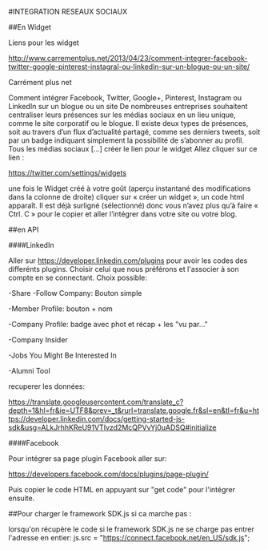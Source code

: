 #INTEGRATION RESEAUX SOCIAUX

##En Widget

Liens pour les widget

http://www.carrementplus.net/2013/04/23/comment-integrer-facebook-twitter-google-pinterest-instagral-ou-linkedin-sur-un-blogue-ou-un-site/

Carrément plus net

Comment intégrer Facebook, Twitter, Google+, Pinterest, Instagram ou LinkedIn sur un blogue ou un site
De nombreuses entreprises souhaitent centraliser leurs présences sur les médias sociaux en un lieu unique, comme le site corporatif ou le blogue. Il existe deux types de présences, soit au travers d’un flux d’actualité partagé, comme ses derniers tweets, soit par un badge indiquant simplement la possibilité de s’abonner au profil. Tous les médias sociaux […]
créer le lien pour le widget Allez cliquer sur ce lien : 

https://twitter.com/settings/widgets

une fois le Widget créé à votre goût (aperçu instantané des modifications dans la colonne de droite) cliquer sur « créer un widget », un code html apparaît. Il est déjà surligné (sélectionné) donc vous n’avez plus qu’à faire « Ctrl. C »  pour le copier et aller l’intégrer dans votre site ou votre blog.


##en API

####LinkedIn

Aller sur https://developer.linkedin.com/plugins pour avoir les codes des differénts plugins. Choisir celui que nous préférons et l'associer à son compte en se connectant.
Choix possible:

-Share
-Follow Company: Bouton simple

-Member Profile: bouton + nom

-Company Profile: badge avec phot et récap + les "vu par..."

-Company Insider

-Jobs You Might Be Interested In

-Alumni Tool

recuperer les données:

https://translate.googleusercontent.com/translate_c?depth=1&hl=fr&ie=UTF8&prev=_t&rurl=translate.google.fr&sl=en&tl=fr&u=https://developer.linkedin.com/docs/getting-started-js-sdk&usg=ALkJrhhKReU91VTIvzd2McQPVvYj0uADSQ#initialize

####Facebook

Pour intégrer sa page plugin Facebook aller sur:

https://developers.facebook.com/docs/plugins/page-plugin/

Puis copier le code HTML en appuyant sur "get code" pour l'intégrer ensuite.


##Pour charger le framework SDK.js si ca marche pas :

lorsqu'on récupère le code si le framework SDK.js ne se charge pas entrer l'adresse en entier: 
js.src = "https://connect.facebook.net/en_US/sdk.js";
